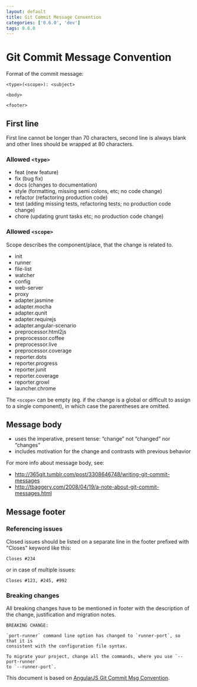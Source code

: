 ```yaml
---
layout: default
title: Git Commit Message Convention
categories: ['0.6.0', 'dev']
tags: 0.6.0
---
```

# Git Commit Message Convention

Format of the commit message:
```
<type>(<scope>): <subject>

<body>

<footer>
```
## First line
First line cannot be longer than 70 characters, second line is always blank and other lines should be wrapped at 80 characters.

### Allowed `<type>`

   * feat (new feature)
   * fix (bug fix)
   * docs (changes to documentation)
   * style (formatting, missing semi colons, etc; no code change)
   * refactor (refactoring production code)
   * test (adding missing tests, refactoring tests; no production code change)
   * chore (updating grunt tasks etc; no production code change)

### Allowed `<scope>`

Scope describes the component/place, that the change is related to.

* init
* runner
* file-list
* watcher
* config
* web-server
* proxy
* adapter.jasmine
* adapter.mocha
* adapter.qunit
* adapter.requirejs
* adapter.angular-scenario
* preprocessor.html2js
* preprocessor.coffee
* preprocessor.live
* preprocessor.coverage
* reporter.dots
* reporter.progress
* reporter.junit
* reporter.coverage
* reporter.growl
* launcher.chrome

The `<scope>` can be empty (eg. if the change is a global or difficult to assign to a single component), in which case the parentheses are omitted.

## Message body

* uses the imperative, present tense: “change” not “changed” nor “changes”
* includes motivation for the change and contrasts with previous behavior

For more info about message body, see:

* http://365git.tumblr.com/post/3308646748/writing-git-commit-messages
* http://tbaggery.com/2008/04/19/a-note-about-git-commit-messages.html

## Message footer
### Referencing issues

Closed issues should be listed on a separate line in the footer prefixed with "Closes" keyword like this:
```
Closes #234
```
or in case of multiple issues:
```
Closes #123, #245, #992
```
### Breaking changes

All breaking changes have to be mentioned in footer with the description of the change, justification and migration notes.
```
BREAKING CHANGE:

`port-runner` command line option has changed to `runner-port`, so that it is 
consistent with the configuration file syntax.

To migrate your project, change all the commands, where you use `--port-runner` 
to `--runner-port`.
```
This document is based on [AngularJS Git Commit Msg Convention].

[AngularJS Git Commit Msg Convention]: https://docs.google.com/document/d/1QrDFcIiPjSLDn3EL15IJygNPiHORgU1_OOAqWjiDU5Y/edit#
